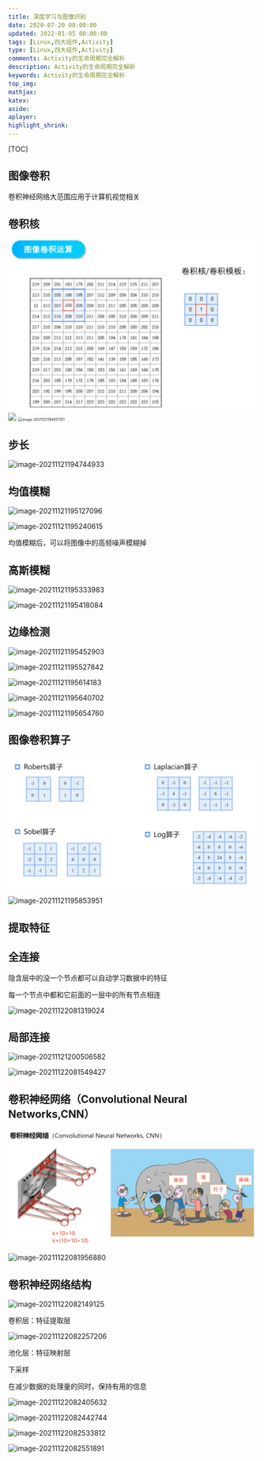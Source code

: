 ```yaml
---
title: 深度学习与图像识别
date: 2020-07-20 00:00:00
updated: 2022-01-05 00:00:00
tags: [Linux,四大组件,Activity]
type: [Linux,四大组件,Activity]
comments: Activity的生命周期完全解析
description: Activity的生命周期完全解析
keywords: Activity的生命周期完全解析
top_img:
mathjax:
katex:
aside:
aplayer:
highlight_shrink:
---
```


[TOC]







## 图像卷积

卷积神经网络大范围应用于计算机视觉相关



## 卷积核



<img src="images/01.%E6%B7%B1%E5%BA%A6%E5%AD%A6%E4%B9%A0%E4%B8%8E%E5%9B%BE%E5%83%8F%E8%AF%86%E5%88%AB.assets/image-20211121194509365.png" alt="image-20211121194509365" style="zoom:50%;" />

<img src="https://gitee.com/frewen1225/ImageUploader/raw/master/img/202111211945534.png"/>

<img src="https://gitee.com/frewen1225/ImageUploader/raw/master/img/202111211947429.png" alt="image-20211121194617351" style="zoom:50%;" />



## 步长

![image-20211121194744933](https://gitee.com/frewen1225/ImageUploader/raw/master/img/202111211947809.png)





## 均值模糊

![image-20211121195127096](https://gitee.com/frewen1225/ImageUploader/raw/master/img/202111211951702.png)

![image-20211121195240615](https://gitee.com/frewen1225/ImageUploader/raw/master/img/202111211952023.png)



均值模糊后，可以将图像中的高频噪声模糊掉

## 高斯模糊

![image-20211121195333983](https://gitee.com/frewen1225/ImageUploader/raw/master/img/202111211953514.png)

![image-20211121195418084](https://gitee.com/frewen1225/ImageUploader/raw/master/img/202111211954480.png)







## 边缘检测

![image-20211121195452903](https://gitee.com/frewen1225/ImageUploader/raw/master/img/202111211954198.png)

![image-20211121195527842](https://gitee.com/frewen1225/ImageUploader/raw/master/img/202111211955329.png)

![image-20211121195614183](https://gitee.com/frewen1225/ImageUploader/raw/master/img/202111211956493.png)

![image-20211121195640702](https://gitee.com/frewen1225/ImageUploader/raw/master/img/202111211956160.png)

![image-20211121195654760](https://gitee.com/frewen1225/ImageUploader/raw/master/img/202111211956496.png)







## 图像卷积算子

<img src="images/01.%E6%B7%B1%E5%BA%A6%E5%AD%A6%E4%B9%A0%E4%B8%8E%E5%9B%BE%E5%83%8F%E8%AF%86%E5%88%AB.assets/image-20211121195828382.png" alt="image-20211121195828382" style="zoom:50%;" />

![image-20211121195853951](https://gitee.com/frewen1225/ImageUploader/raw/master/img/202111211958378.png)





## 提取特征





## 全连接

隐含层中的没一个节点都可以自动学习数据中的特征

每一个节点中都和它前面的一层中的所有节点相连

![image-20211122081319024](https://gitee.com/frewen1225/ImageUploader/raw/master/img/202111220813430.png)



## 局部连接

![image-20211121200506582](https://gitee.com/frewen1225/ImageUploader/raw/master/img/202111212005981.png)

![image-20211122081549427](https://gitee.com/frewen1225/ImageUploader/raw/master/img/202111220815198.png)



## 卷积神经网络（Convolutional Neural Networks,CNN）

<img src="images/01.%E6%B7%B1%E5%BA%A6%E5%AD%A6%E4%B9%A0%E4%B8%8E%E5%9B%BE%E5%83%8F%E8%AF%86%E5%88%AB.assets/image-20211122081815250.png" alt="image-20211122081815250" style="zoom:50%;" />



![image-20211122081956880](https://gitee.com/frewen1225/ImageUploader/raw/master/img/202111220819251.png)

## 卷积神经网络结构

![image-20211122082149125](https://gitee.com/frewen1225/ImageUploader/raw/master/img/202111220821511.png)





卷积层：特征提取层

![image-20211122082257206](https://gitee.com/frewen1225/ImageUploader/raw/master/img/202111220822478.png)





池化层：特征映射层

下采样

在减少数据的处理量的同时，保持有用的信息

![image-20211122082405632](https://gitee.com/frewen1225/ImageUploader/raw/master/img/202111220824586.png)



![image-20211122082442744](https://gitee.com/frewen1225/ImageUploader/raw/master/img/202111220824140.png)





![image-20211122082533812](https://gitee.com/frewen1225/ImageUploader/raw/master/img/202111220825936.png)



![image-20211122082551891](https://gitee.com/frewen1225/ImageUploader/raw/master/img/202111220825115.png)

